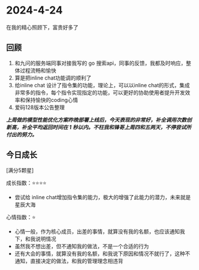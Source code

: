 # 2024-4-24

在我的精心照顾下，富贵好多了

## 回顾

1. 和九问的服务端同事对接我写的 go 搜索api，同事的反馈，我都及时响应，整体过程流畅和愉快
2. 算是把inline chat功能调的顺利了
3. 给inline chat 设计了指令集的功能，理论上，可以以inline chat的形式，集成非常多的指令，每个指令实现指定的功能，可以更好的协助使用者提升开发效率和保持愉快的coding心情
4. 爱码128版本公告整理

***上周做的模型性能优化方案昨晚部署上线后，今天表现的非常好，补全调用次数创新高，补全平均返回时间在 1 秒以内。不枉我和锋哥上周四和五两天，不停尝试所付出的努力。***

## 今日成长

[满分5颗星]

成长指数：:star::star::star::star:

- 尝试给 inline chat增加指令集的能力，极大的增强了此能力的潜力，未来就是星辰大海

心情指数：:star:

- 心情一般，作为核心成员，出差的事情，就算没有我的名额，也应该通知我下，和我说明情况
- 虽然我不想出差，但不通知我的做法，不是一个合适的行为
- 还有大会的事情，就算没有我的名额，和我说下原因和情况不就行了，这种不通知，直接决定的做法，和我的管理理念相违背